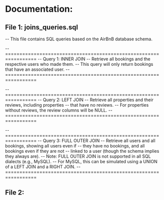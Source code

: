 # Documentation: 

## File 1: joins_queries.sql

-- This file contains SQL queries based on the AirBnB database schema.

-- =================================================================
-- Query 1: INNER JOIN
-- Retrieve all bookings and the respective users who made them.
-- This query will only return bookings that have an associated user.
-- =================================================================

-- =================================================================
-- Query 2: LEFT JOIN
-- Retrieve all properties and their reviews, including properties
-- that have no reviews.
-- For properties without reviews, the review columns will be NULL.
-- =================================================================

-- =================================================================
-- Query 3: FULL OUTER JOIN
-- Retrieve all users and all bookings, showing all users even if
-- they have no bookings, and all bookings even if they are not
-- linked to a user (though the schema implies they always are).
-- Note: FULL OUTER JOIN is not supported in all SQL dialects (e.g., MySQL).
-- For MySQL, this can be simulated using a UNION of a LEFT JOIN and a RIGHT JOIN.
-- =================================================================

## File 2: 